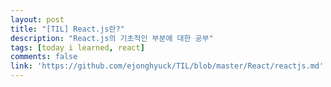 ```yaml
---
layout: post
title: "[TIL] React.js란?"
description: "React.js의 기초적인 부분에 대한 공부"
tags: [today i learned, react]
comments: false
link: 'https://github.com/ejonghyuck/TIL/blob/master/React/reactjs.md'
---
```

